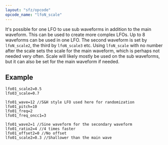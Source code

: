 ```yaml
---
layout: "sfz/opcode"
opcode_name: "lfoN_scale"
---
```

It's possible for one LFO to use sub waveforms in addition to the main waveform.
This can be used to create more complex LFOs.
Up to 8 waveforms can be used in one LFO.
The second waveform is set by `lfoN_scale2`, the third by `lfoN_scale3` etc.
Using `lfoN_scale` with no number after the scale sets the scale
for the main waveform, which is perhaps not needed very often.
Scale will likely mostly be used on the sub waveforms,
but it can also be set for the main waveform if needed.

## Example

```
lfo01_scale2=0.5
lfo03_scale=0.7
```

```
lfo01_wave=12 //S&H style LFO used here for randomization
lfo01_pitch=10
lfo01_freq=2
lfo01_freq_oncc1=3

lfo01_wave2=1 //Sine waveform for the secondary waveform
lfo01_ratio2=4 //4 times faster
lfo01_offset2=0 //No offset
lfo01_scale2=0.3 //Shallower than the main wave
```
